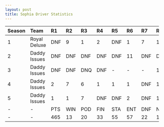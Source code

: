 ```yaml
---
layout: post 
title: Sophia Driver Statistics
--- 
```


| Season   | Team         | R1   | R2   | R3   | R4   | R5   | R6   | R7   | R8   | R9   | R10   | R11   | R12   | Pts       | Pos   |
|:---------|:-------------|:-----|:-----|:-----|:-----|:-----|:-----|:-----|:-----|:-----|:------|:------|:------|:----------|:------|
| 1        | Royal Deluxe | DNF  | 9    | 1    | 2    | DNF  | 1    | 7    | 1    | 1    | 2     | 1     | 3     | 160       | 1     |
| 2        | Daddy Issues | DNF  | DNF  | DNF  | DNF  | DNF  | 11   | DNF  | DNF  | DNF  | DNF   | DNF   | DNQ   | 0.002     | 23    |
| 3        | Daddy Issues | DNF  | DNF  | DNQ  | DNF  | -    | -    | -    | 14   | 7    | DNF   | 11    | 1     | 44.034081 | 9     |
| 4        | Daddy Issues | 2    | 7    | 6    | 1    | 1    | 1    | DNF  | 1    | 3    | 4     | 12    | 2     | 172.04012 | 1     |
| 5        | Daddy Issues | 1    | 1    | 7    | DNF  | DNF  | 2    | DNF  | 1    | DNF  | DNF   | 11    | 17    | 99.05312  | 4     |
| -        | -            | PTS  | WIN  | POD  | FIN  | STA  | ENT  | DNF  | NET  | DNQ  | %Fin  | PPR   | BST   | CHA       | RNK   |
| -        | -            | 465  | 13   | 20   | 33   | 55   | 57   | 22   | 109  | 2    | 60    | 8.16  | 1     | 2         | 4     |
